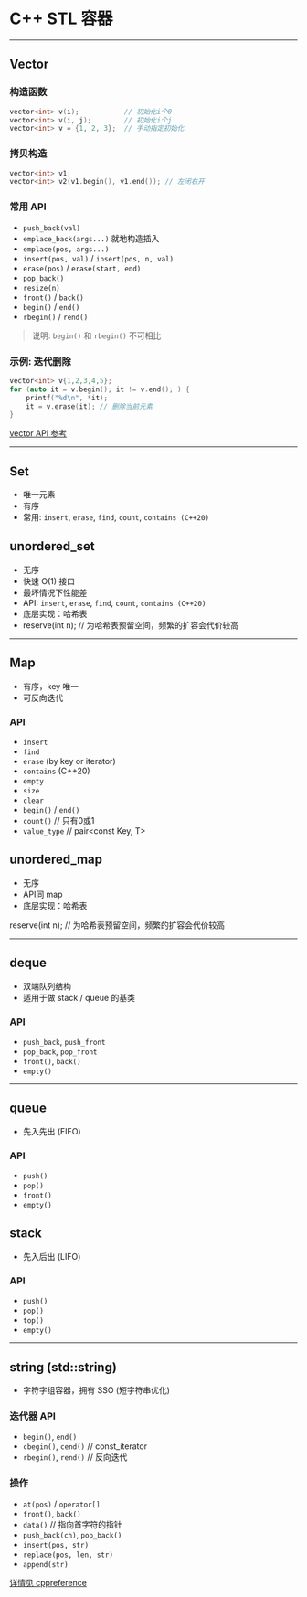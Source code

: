 # C++ STL 容器

---

## Vector

### 构造函数

```cpp
vector<int> v(i);           // 初始化i个0
vector<int> v(i, j);        // 初始化i个j
vector<int> v = {1, 2, 3};  // 手动指定初始化
```

### 拷贝构造

```cpp
vector<int> v1;
vector<int> v2(v1.begin(), v1.end()); // 左闭右开
```

### 常用 API

* `push_back(val)`
* `emplace_back(args...)` 就地构造插入
* `emplace(pos, args...)`
* `insert(pos, val)` / `insert(pos, n, val)`
* `erase(pos)` / `erase(start, end)`
* `pop_back()`
* `resize(n)`
* `front()` / `back()`
* `begin()` / `end()`
* `rbegin()` / `rend()`

> 说明: `begin()` 和 `rbegin()` 不可相比

### 示例: 迭代删除

```cpp
vector<int> v{1,2,3,4,5};
for (auto it = v.begin(); it != v.end(); ) {
    printf("%d\n", *it);
    it = v.erase(it); // 删除当前元素
}
```

[vector API 参考](https://learn.microsoft.com/zh-cn/cpp/standard-library/vector-class?view=msvc-170)

---

## Set

* 唯一元素
* 有序
* 常用: `insert`, `erase`, `find`, `count`, `contains (C++20)`

## unordered\_set

* 无序
* 快速 O(1) 接口
* 最坏情况下性能差
* API: `insert`, `erase`, `find`, `count`, `contains (C++20)`
* 底层实现：哈希表
* reserve(int n); // 为哈希表预留空间，频繁的扩容会代价较高
---

## Map

* 有序，key 唯一
* 可反向迭代

### API

* `insert`
* `find`
* `erase` (by key or iterator)
* `contains` (C++20)
* `empty`
* `size`
* `clear`
* `begin()` / `end()`
* `count()` // 只有0或1
* `value_type` // pair\<const Key, T>

## unordered\_map

* 无序
* API同 map
* 底层实现：哈希表

reserve(int n); // 为哈希表预留空间，频繁的扩容会代价较高

---

## deque

* 双端队列结构
* 适用于做 stack / queue 的基类

### API

* `push_back`, `push_front`
* `pop_back`, `pop_front`
* `front()`, `back()`
* `empty()`

---

## queue

* 先入先出 (FIFO)

### API

* `push()`
* `pop()`
* `front()`
* `empty()`

## stack

* 先入后出 (LIFO)

### API

* `push()`
* `pop()`
* `top()`
* `empty()`

---

## string (std::string)

* 字符字组容器，拥有 SSO (短字符串优化)

### 迭代器 API

* `begin()`, `end()`
* `cbegin()`, `cend()` // const\_iterator
* `rbegin()`, `rend()` // 反向迭代

### 操作

* `at(pos)` / `operator[]`
* `front()`, `back()`
* `data()` // 指向首字符的指针
* `push_back(ch)`, `pop_back()`
* `insert(pos, str)`
* `replace(pos, len, str)`
* `append(str)`

[详情见 cppreference](https://en.cppreference.com/w/cpp/string/basic_string)
